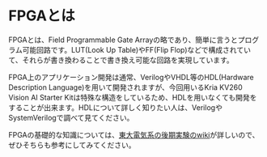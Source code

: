 # FPGAとは
FPGAとは、Field Programmable Gate Arrayの略であり、簡単に言うとプログラム可能回路です。LUT(Look Up Table)やFF(Flip Flop)などで構成されていて、それらが書き換わることで書き換え可能な回路を実現しています。

FPGA上のアプリケーション開発は通常、VerilogやVHDL等のHDL(Hardware Description Language)を用いて開発されますが、今回用いるKria KV260 Vision AI Starter Kitは特殊な構造をしているため、HDLを用いなくても開発をすることが出来ます。HDLについて詳しく知りたい人は、VerilogやSystemVerilogで調べて見てください。

FPGAの基礎的な知識については、[東大電気系の後期実験のwiki](https://exp.mtl.t.u-tokyo.ac.jp/2022/b3exp/-/wikis/aboutFPGA)が詳しいので、ぜひそちらも参考にしてみてください。
